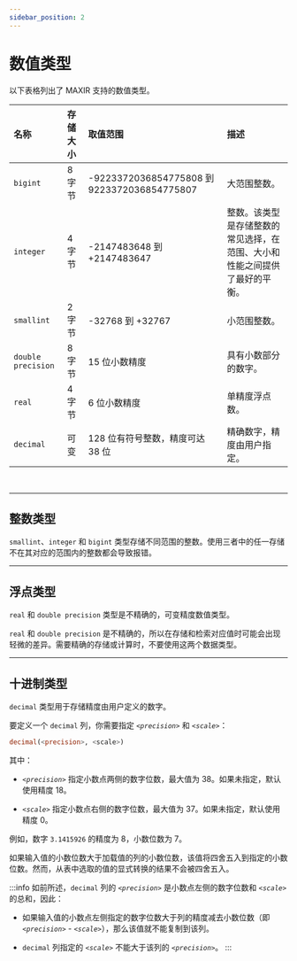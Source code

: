 ```yaml
---
sidebar_position: 2
---
```



# 数值类型

以下表格列出了 MAXIR 支持的数值类型。

| 名称 | 存储大小 | 取值范围 | 描述 |
| :- | :- | :- | :- |
| `bigint` | 8 字节 | -9223372036854775808 到 9223372036854775807 | 大范围整数。 |
| `integer` | 4 字节 | -2147483648 到 +2147483647 | 整数。该类型是存储整数的常见选择，在范围、大小和性能之间提供了最好的平衡。 |
| `smallint` | 2 字节 | -32768 到 +32767 | 小范围整数。 |
| `double precision` | 8 字节 | 15 位小数精度 | 具有小数部分的数字。 |
| `real` | 4 字节 | 6 位小数精度 | 单精度浮点数。 |
| `decimal` | 可变 | 128 位有符号整数，精度可达 38 位 | 精确数字，精度由用户指定。 |

<br/>

---

## 整数类型

`smallint`、`integer` 和 `bigint` 类型存储不同范围的整数。使用三者中的任一存储不在其对应的范围内的整数都会导致报错。

---
## 浮点类型

`real` 和 `double precision` 类型是不精确的，可变精度数值类型。

`real` 和 `double precision` 是不精确的，所以在存储和检索对应值时可能会出现轻微的差异。需要精确的存储或计算时，不要使用这两个数据类型。


---
## 十进制类型

`decimal` 类型用于存储精度由用户定义的数字。

要定义一个 `decimal` 列，你需要指定 *`<precision>`* 和 *`<scale>`*：

```sql
decimal(<precision>, <scale>)
```

其中：

- *`<precision>`* 指定小数点两侧的数字位数，最大值为 38。如果未指定，默认使用精度 18。

- *`<scale>`* 指定小数点右侧的数字位数，最大值为 37。如果未指定，默认使用精度 0。

例如，数字 `3.1415926` 的精度为 8，小数位数为 7。

如果输入值的小数位数大于加载值的列的小数位数，该值将四舍五入到指定的小数位数。然而，从表中选取的值的显式转换的结果不会被四舍五入。

:::info
如前所述，`decimal` 列的 *`<precision>`* 是小数点左侧的数字位数和 *`<scale>`* 的总和，因此：

- 如果输入值的小数点左侧指定的数字位数大于列的精度减去小数位数（即 *`<precision>`* - *`<scale>`*），那么该值就不能复制到该列。

- `decimal` 列指定的 *`<scale>`* 不能大于该列的 *`<precision>`*。
:::